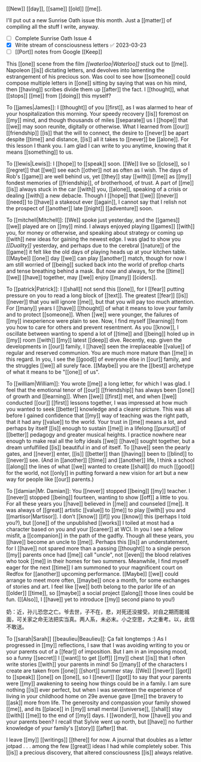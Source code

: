[[New]] [[day]], [[same]] [[old]] [[me]].

I'll put out a new Sunrise Oath issue this month. Just a [[matter]] of compiling all the stuff I write, anyway.

- [ ] Complete Sunrise Oath Issue 4
- [x] Write stream of consciousness letters ✅ 2023-03-23
- [ ] [[Port]] notes from Google [[Keep]]

This [[one]] scene from the film *[[waterloo|Waterloo]]* stuck out to [[me]]. Napoleon [[is]] dictating letters, and devolves into lamenting the estrangement of his precious son. Was cool to see how [[someone]] could compose multiple letters in [[one]] sitting by saying that was on his mind, then [[having]] scribes divide them up [[after]] the fact. I [[thought]], what [[stops]] [[me]] from [[doing]] this myself?

To [[james|James]]: I [[thought]] of you [[first]], as I was alarmed to hear of your hospitalization this morning. Your speedy recovery [[is]] foremost on [[my]] mind, and though thousands of miles [[separate]] us I [[hope]] that [[we]] may soon reunite, digitally or otherwise. What I learned from [[our]] [[friendship]] [[is]] that the will to connect, the desire to [[never]] be apart despite [[time]] and distance, [[is]] all it takes to [[never]] be [[alone]]. For this lesson I thank you. I am glad I can write to you anytime, knowing that it means [[something]] to us.

To [[lewis|Lewis]]: I [[hope]] to [[speak]] soon. [[We]] live so [[close]], so I [[regret]] that [[we]] see each [[other]] not as often as I wish. The days of Rob's [[game]] are well behind us, yet [[they]] stay [[with]] [[me]] as [[my]] fondest memories of [[friendship]], of brotherhood, of trust. A part of [[me]] [[is]] always stuck in the car [[with]] you, [[alone]], speaking of a crisis or dealing [[with]] a new debacle. Though I [[hope]] that [[we]] [[never]] [[need]] to [[have]] a stakeout ever [[again]], I cannot say that I relish not the prospect of [[another]] late [[night]] [[adventure]] soon.

To [[mitchell|Mitchell]]: [[We]] spoke just yesterday, and the [[games]] [[we]] played are on [[my]] mind. I always enjoyed playing [[games]] [[with]] you, for money or otherwise, and speaking about strategy or coming up [[with]] new ideas for gaining the newest edge. I was glad to show you *[[Duality]]* yesterday, and perhaps due to the cerebral [[nature]] of the [[game]] it felt like the old days of playing heads up at your kitchen table. [[Maybe]] [[one]] day [[we]] can play [[another]] match, though for now I am still worried of [[being]] sucked back into the world of preflop charts and tense breathing behind a mask. But now and always, for the [[time]] [[we]] [[have]] together, may [[we]] enjoy [[many]] [[ciders]].

To [[patrick|Patrick]]: I [[shall]] not send this [[one]], for I [[fear]] putting pressure on you to read a long block of [[text]]. The greatest [[fear]] [[is]] [[never]] that you will ignore [[me]], but that you will pay too much attention. For [[many]] years I [[have]] [[thought]] of what it means to love your family and to protect [[someone]]. When [[we]] were younger, the failures of [[my]] inexperience were plain to see. Now, I find myself [[learning]] from you how to care for others and prevent resentment. As you [[know]], I oscillate between wanting to spend a lot of [[time]] and [[being]] holed up in [[my]] room [[with]] [[my]] latest [[deep]] dive. Recently, esp. given the developments in [[our]] family, I [[have]] seen the irreplaceable [[value]] of regular and reserved communion. You are much more mature than [[me]] in this regard. In you, I see the [[good]] of everyone else in [[our]] family, and the struggles [[we]] all surely face. [[Maybe]] you are the [[best]] archetype of what it means to be "[[one]] of us". 

To [[william|William]]: You wrote [[me]] a long letter, for which I was glad. I feel that the emotional tenor of [[our]] [[friendship]] has always been [[one]] of growth and [[learning]]. When [[we]] [[first]] met, and when [[we]] conducted [[our]] [[first]] lessons together, I was impressed at how much you wanted to seek [[better]] knowledge and a clearer picture. This was all before I gained confidence that [[my]] way of teaching was the right path, that it had any [[value]] to the world. Your trust in [[me]] means a lot, and perhaps by itself [[is]] enough to sustain [[me]] in a lifelong [[pursuit]] of [[better]] pedagogy and greater musical heights. I practice nowhere near enough to make real all the lofty ideals [[we]] [[have]] sought together, but a dream unfulfilled [[is]] beautiful in and of itself. To [[have]] seen the pearly gates, and [[never]] enter, [[is]] [[better]] than [[having]] been to [[blind]] to [[never]] see. (And in [[another]] [[time]] and [[another]] life, I think a school [[along]] the lines of what [[we]] wanted to create [[shall]] do much [[good]] for the world, not [[only]] in putting forward a new vision for art but a new way for people like [[our]] parents.)

To [[damian|Mr. Damian]]: You [[never]] stopped [[being]] [[my]] teacher. I [[never]] stopped [[being]] fourteen, wanting to show [[off]] a little to you. For all these years you [[have]] believed in [[me]] and counseled [[me]]. It was always of [[great]] artistic [[value]] to [[me]] to play [[with]] you and [[martisor|Martisor]]. I don’t [[know]] [[if]] you [[know]] this (perhaps I told you?), but [[one]] of the unpublished [[works]] I toiled at most had a character based on you and your [[career]] at WCI. In you I see a fellow misfit, a [[companion]] in the path of the gadfly. Though all these years, you [[have]] become an uncle to [[me]]. Perhaps this [[is]] an understatement, for I [[have]] not spared more than a passing [[thought]] to a single person [[my]] parents once had [[me]] call "uncle", not [[even]] the blood relatives who took [[me]] in their homes for two summers. Meanwhile, I find myself eager for the next [[time]] I am summoned to your magnificent court on Redfox for [[another]] upcoming performance. [[Maybe]] [[we]] could arrange to meet more often, [[maybe]] once a month, for some exchanges of stories and art. I feel like [[we]] both belong to the parlor life of an [[older]] [[time]], so [[maybe]] a social project [[along]] those lines could be fun. ([[Also]], I [[have]] yet to introduce [[my]] second piano to you!)

奶：近，孙儿恐您之亡。爷去世，子不在，悲，对死还没接受。对自之期而能城面，可关家之命无法把实当真。两人系，未必末。小之空思，大之重考。以，此信不敢送。

To [[sarah|Sarah]] [[beaulieu|Beaulieu]]: Ça fait longtemps :) As I progressed in [[my]] reflections, I saw that I was avoiding writing to you or your parents out of a [[fear]] of imposition. But I am in an imposing mood, so a funny [[secret]] I [[want]] to get [[off]] [[my]] chest [[is]] that I often write stories [[with]] your parents in mind! So [[many]] of the characters I create are taken from [[one]] [[short]] summer stay. [[We]] [[never]] [[got]] to [[speak]] [[one]] on [[one]], so I [[never]] [[got]] to say that your parents were [[my]] awakening to seeing how things could be in a family. I am sure nothing [[is]] ever perfect, but when I was seventeen the experience of living in your childhood home on 29e avenue gave [[me]] the bravery to [[ask]] more from life. The generosity and compassion your family showed [[me]], and its [[place]] in [[my]] small mental [[universe]], [[shall]] stay [[with]] [[me]] to the end of [[my]] days. I [[wonder]], how [[have]] you and your parents been? I recall that Sylvie went up north, but [[have]] no further knowledge of your family's [[story]] [[after]] that.

I leave [[my]] [[writings]] [[there]] for now. A journal that doubles as a letter jotpad . . . among the few [[great]] ideas I had while completely sober. This [[is]] a precious discovery, that altered consciousness [[is]] always relative.